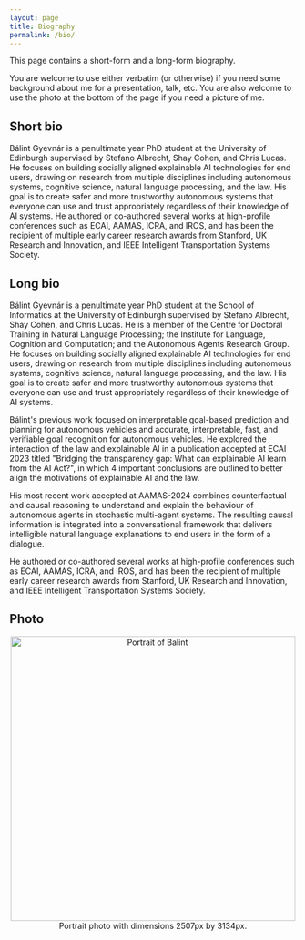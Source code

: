 ```yaml
---
layout: page
title: Biography
permalink: /bio/
---
```


This page contains a short-form and a long-form biography. 

You are welcome to use either verbatim (or otherwise) if you need some background about me for a presentation, talk, etc.
You are also welcome to use the photo at the bottom of the page if you need a picture of me.


## Short bio
Bálint Gyevnár is a penultimate year PhD student at the University of Edinburgh supervised by Stefano Albrecht, Shay Cohen, and Chris Lucas. 
He focuses on building socially aligned explainable AI technologies for end users, drawing on research from multiple disciplines including autonomous systems, cognitive science, natural language processing, and the law.
His goal is to create safer and more trustworthy autonomous systems that everyone can use and trust appropriately regardless of their knowledge of AI systems.
He authored or co-authored several works at high-profile conferences such as ECAI, AAMAS, ICRA, and IROS, and has been the recipient of multiple early career research awards from Stanford, UK Research and Innovation, and IEEE Intelligent Transportation Systems Society.


## Long bio
Bálint Gyevnár is a penultimate year PhD student at the School of Informatics at the University of Edinburgh supervised by Stefano Albrecht, Shay Cohen, and Chris Lucas.
He is a member of the Centre for Doctoral Training in Natural Language Processing; the Institute for Language, Cognition and Computation; and the Autonomous Agents Research Group.
He focuses on building socially aligned explainable AI technologies for end users, drawing on research from multiple disciplines including autonomous systems, cognitive science, natural language processing, and the law.
His goal is to create safer and more trustworthy autonomous systems that everyone can use and trust appropriately regardless of their knowledge of AI systems.

Bálint's previous work focused on interpretable goal-based prediction and planning for autonomous vehicles and accurate, interpretable, fast, and verifiable goal recognition for autonomous vehicles. 
He explored the interaction of the law and explainable AI in a publication accepted at ECAI 2023 titled "Bridging the transparency gap: What can explainable AI learn from the AI Act?", in which 4 important conclusions are outlined to better align the motivations of explainable AI and the law.

His most recent work accepted at AAMAS-2024 combines counterfactual and causal reasoning to understand and explain the behaviour of autonomous agents in stochastic multi-agent systems.
The resulting causal information is integrated into a conversational framework that delivers intelligible natural language explanations to end users in the form of a dialogue.

He authored or co-authored several works at high-profile conferences such as ECAI, AAMAS, ICRA, and IROS, and has been the recipient of multiple early career research awards from Stanford, UK Research and Innovation, and IEEE Intelligent Transportation Systems Society.


## Photo
<p style="text-align: center;">
    <img src="/assets/portrait.jpg" alt="Portrait of Balint" width="500px" />
    Portrait photo with dimensions 2507px by 3134px.
</p>

